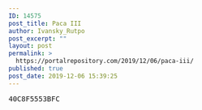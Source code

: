 ```yaml
---
ID: 14575
post_title: Paca III
author: Ivansky_Rutpo
post_excerpt: ""
layout: post
permalink: >
  https://portalrepository.com/2019/12/06/paca-iii/
published: true
post_date: 2019-12-06 15:39:25
---
```

<pre>40C8F5553BFC</pre>